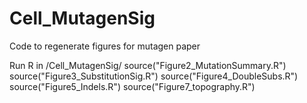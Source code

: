 # Cell_MutagenSig
Code to regenerate figures for mutagen paper

Run R in /Cell_MutagenSig/
source("Figure2_MutationSummary.R")
source("Figure3_SubstitutionSig.R")
source("Figure4_DoubleSubs.R")
source("Figure5_Indels.R")
source("Figure7_topography.R")


